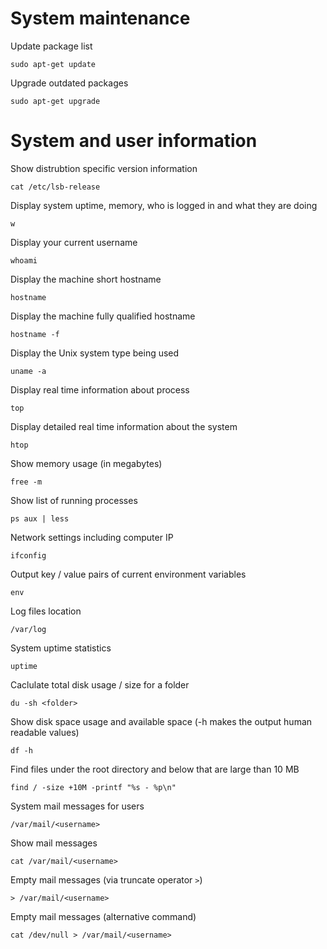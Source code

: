 
# System maintenance

Update package list

	sudo apt-get update

Upgrade outdated packages

	sudo apt-get upgrade

# System and user information

Show distrubtion specific version information

	cat /etc/lsb-release

Display system uptime, memory, who is logged in and what they are doing

	w

Display your current username

	whoami

Display the machine short hostname

	hostname

Display the machine fully qualified hostname

	hostname -f

Display the Unix system type being used

	uname -a

Display real time information about process

	top

Display detailed real time information about the system

	htop

Show memory usage (in megabytes)

	free -m

Show list of running processes

	ps aux | less

Network settings including computer IP

	ifconfig

Output key / value pairs of current environment variables

	env

Log files location

	/var/log

System uptime statistics

	uptime

Caclulate total disk usage / size for a folder

	du -sh <folder>

Show disk space usage and available space (-h makes the output human readable values)

	df -h

Find files under the root directory and below that are large than 10 MB

	find / -size +10M -printf "%s - %p\n"

System mail messages for users

	/var/mail/<username>

Show mail messages

	cat /var/mail/<username>

Empty mail messages (via truncate operator `>`)

	> /var/mail/<username>

Empty mail messages (alternative command)

	cat /dev/null > /var/mail/<username>
